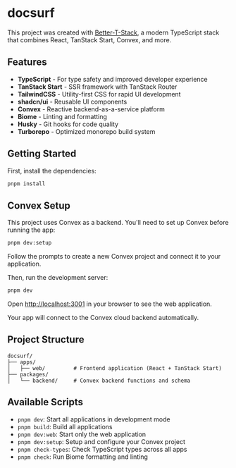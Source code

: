 # docsurf

This project was created with [Better-T-Stack](https://github.com/AmanVarshney01/create-better-t-stack), a modern TypeScript stack that combines React, TanStack Start, Convex, and more.

## Features

-  **TypeScript** - For type safety and improved developer experience
-  **TanStack Start** - SSR framework with TanStack Router
-  **TailwindCSS** - Utility-first CSS for rapid UI development
-  **shadcn/ui** - Reusable UI components
-  **Convex** - Reactive backend-as-a-service platform
-  **Biome** - Linting and formatting
-  **Husky** - Git hooks for code quality
-  **Turborepo** - Optimized monorepo build system

## Getting Started

First, install the dependencies:

```bash
pnpm install
```

## Convex Setup

This project uses Convex as a backend. You'll need to set up Convex before running the app:

```bash
pnpm dev:setup
```

Follow the prompts to create a new Convex project and connect it to your application.

Then, run the development server:

```bash
pnpm dev
```

Open [http://localhost:3001](http://localhost:3001) in your browser to see the web application.

Your app will connect to the Convex cloud backend automatically.

## Project Structure

```
docsurf/
├── apps/
│   ├── web/         # Frontend application (React + TanStack Start)
├── packages/
│   └── backend/     # Convex backend functions and schema

```

## Available Scripts

-  `pnpm dev`: Start all applications in development mode
-  `pnpm build`: Build all applications
-  `pnpm dev:web`: Start only the web application
-  `pnpm dev:setup`: Setup and configure your Convex project
-  `pnpm check-types`: Check TypeScript types across all apps
-  `pnpm check`: Run Biome formatting and linting
